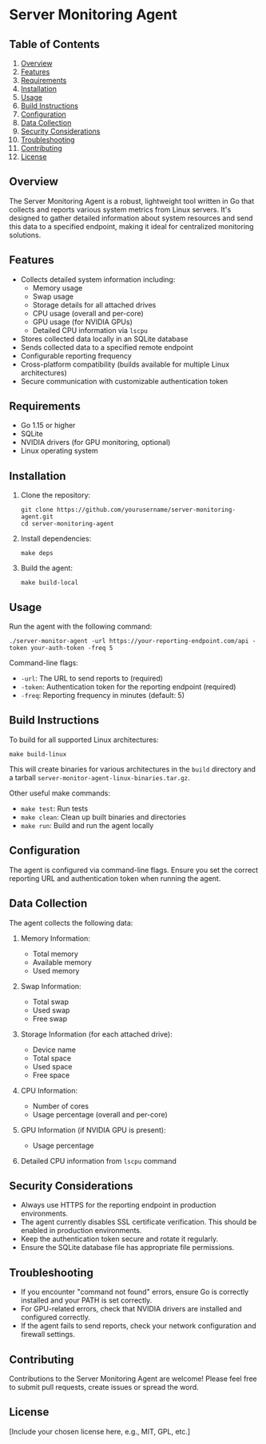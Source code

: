 # Server Monitoring Agent

## Table of Contents
1. [Overview](#overview)
2. [Features](#features)
3. [Requirements](#requirements)
4. [Installation](#installation)
5. [Usage](#usage)
6. [Build Instructions](#build-instructions)
7. [Configuration](#configuration)
8. [Data Collection](#data-collection)
9. [Security Considerations](#security-considerations)
10. [Troubleshooting](#troubleshooting)
11. [Contributing](#contributing)
12. [License](#license)

## Overview

The Server Monitoring Agent is a robust, lightweight tool written in Go that collects and reports various system metrics from Linux servers. It's designed to gather detailed information about system resources and send this data to a specified endpoint, making it ideal for centralized monitoring solutions.

## Features

- Collects detailed system information including:
  - Memory usage
  - Swap usage
  - Storage details for all attached drives
  - CPU usage (overall and per-core)
  - GPU usage (for NVIDIA GPUs)
  - Detailed CPU information via `lscpu`
- Stores collected data locally in an SQLite database
- Sends collected data to a specified remote endpoint
- Configurable reporting frequency
- Cross-platform compatibility (builds available for multiple Linux architectures)
- Secure communication with customizable authentication token

## Requirements

- Go 1.15 or higher
- SQLite
- NVIDIA drivers (for GPU monitoring, optional)
- Linux operating system

## Installation

1. Clone the repository:
   ```
   git clone https://github.com/yourusername/server-monitoring-agent.git
   cd server-monitoring-agent
   ```

2. Install dependencies:
   ```
   make deps
   ```

3. Build the agent:
   ```
   make build-local
   ```

## Usage

Run the agent with the following command:

```
./server-monitor-agent -url https://your-reporting-endpoint.com/api -token your-auth-token -freq 5
```

Command-line flags:
- `-url`: The URL to send reports to (required)
- `-token`: Authentication token for the reporting endpoint (required)
- `-freq`: Reporting frequency in minutes (default: 5)

## Build Instructions

To build for all supported Linux architectures:

```
make build-linux
```

This will create binaries for various architectures in the `build` directory and a tarball `server-monitor-agent-linux-binaries.tar.gz`.

Other useful make commands:
- `make test`: Run tests
- `make clean`: Clean up built binaries and directories
- `make run`: Build and run the agent locally

## Configuration

The agent is configured via command-line flags. Ensure you set the correct reporting URL and authentication token when running the agent.

## Data Collection

The agent collects the following data:

1. Memory Information:
   - Total memory
   - Available memory
   - Used memory

2. Swap Information:
   - Total swap
   - Used swap
   - Free swap

3. Storage Information (for each attached drive):
   - Device name
   - Total space
   - Used space
   - Free space

4. CPU Information:
   - Number of cores
   - Usage percentage (overall and per-core)

5. GPU Information (if NVIDIA GPU is present):
   - Usage percentage

6. Detailed CPU information from `lscpu` command

## Security Considerations

- Always use HTTPS for the reporting endpoint in production environments.
- The agent currently disables SSL certificate verification. This should be enabled in production environments.
- Keep the authentication token secure and rotate it regularly.
- Ensure the SQLite database file has appropriate file permissions.

## Troubleshooting

- If you encounter "command not found" errors, ensure Go is correctly installed and your PATH is set correctly.
- For GPU-related errors, check that NVIDIA drivers are installed and configured correctly.
- If the agent fails to send reports, check your network configuration and firewall settings.

## Contributing

Contributions to the Server Monitoring Agent are welcome! Please feel free to submit pull requests, create issues or spread the word.

## License

[Include your chosen license here, e.g., MIT, GPL, etc.]